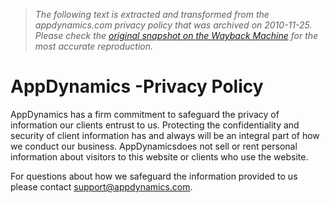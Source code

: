 > *The following text is extracted and transformed from the appdynamics.com privacy policy that was archived on 2010-11-25. Please check the [original snapshot on the Wayback Machine](https://web.archive.org/web/20101125164646id_/http%3A//appdynamics.com/privacy-policy.php) for the most accurate reproduction.*

# AppDynamics -Privacy Policy

AppDynamics has a firm commitment to safeguard the privacy of information our clients entrust to us. Protecting the confidentiality and security of client information has and always will be an integral part of how we conduct our business. AppDynamicsdoes not sell or rent personal information about visitors to this website or clients who use the website.

For questions about how we safeguard the information provided to us please contact [support@appdynamics.com](mailto:support@appdynamics.com).
